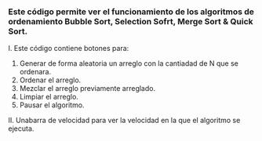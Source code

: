 ### Este código permite ver el funcionamiento de los algoritmos de ordenamiento Bubble Sort, Selection Sofrt, Merge Sort & Quick Sort.
I. Este código contiene botones para:

1. Generar de forma aleatoria un arreglo con la cantiadad de N que se ordenara.
2. Ordenar el arreglo.
3. Mezclar el arreglo previamente arreglado.
4. Limpiar el arreglo.
5. Pausar el algoritmo.

II. Unabarra de velocidad para ver la velocidad en la que el algoritmo se ejecuta.
